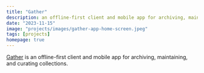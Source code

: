 ```yaml
---
title: "Gather"
description: an offline-first client and mobile app for archiving, maintaining, and curating collections.
date: "2023-11-15"
image: "projects/images/gather-app-home-screen.jpeg"
tags: [projects]
homepage: true
---
```


[Gather](https://gather.directory/) is an offline-first client and mobile app for archiving, maintaining, and curating collections.
